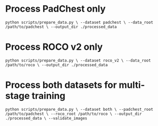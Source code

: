 # Process PadChest only
`
python scripts/prepare_data.py \
    --dataset padchest \
    --data_root /path/to/padchest \
    --output_dir ./processed_data
`
# Process ROCO v2 only  
`
python scripts/prepare_data.py \
    --dataset roco_v2 \
    --data_root /path/to/roco \
    --output_dir ./processed_data
`
# Process both datasets for multi-stage training
`
python scripts/prepare_data.py \
    --dataset both \
    --padchest_root /path/to/padchest \
    --roco_root /path/to/roco \
    --output_dir ./processed_data \
    --validate_images
`